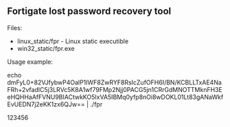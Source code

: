 ## Fortigate lost password recovery tool 

Files: 
- linux_static/fpr - Linux static executible
- win32_static/fpr.exe 

Usage example:

echo dmFyL0+82VJfybwP4OalP1IWF8ZwRYF8RsIcZufOFH6I/BN/KCBLLTxAE4NaFRh+2vfadIC5j3LRVc5K8A1wf79FMp2Njj0PACG5jn1CRrGdMNOTTMknFH3EeHQHHaAfFVNU9BIACtwkKO5IxVA5IBMq0yfp8nOi8wDOKL01Lt83gANaWkfEvUEDN7j2eKK1zx6QJw== | ./fpr

123456
